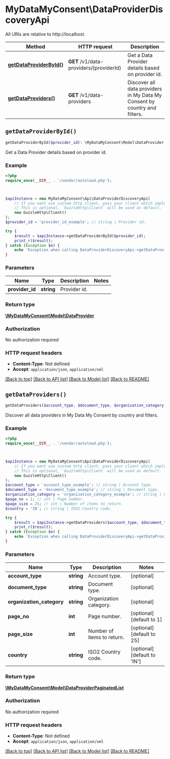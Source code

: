 # MyDataMyConsent\DataProviderDiscoveryApi

All URIs are relative to http://localhost.

Method | HTTP request | Description
------------- | ------------- | -------------
[**getDataProviderById()**](DataProviderDiscoveryApi.md#getDataProviderById) | **GET** /v1/data-providers/{providerId} | Get a Data Provider details based on provider id.
[**getDataProviders()**](DataProviderDiscoveryApi.md#getDataProviders) | **GET** /v1/data-providers | Discover all data providers in My Data My Consent by country and filters.


## `getDataProviderById()`

```php
getDataProviderById($provider_id): \MyDataMyConsent\Model\DataProvider
```

Get a Data Provider details based on provider id.

### Example

```php
<?php
require_once(__DIR__ . '/vendor/autoload.php');



$apiInstance = new MyDataMyConsent\Api\DataProviderDiscoveryApi(
    // If you want use custom http client, pass your client which implements `GuzzleHttp\ClientInterface`.
    // This is optional, `GuzzleHttp\Client` will be used as default.
    new GuzzleHttp\Client()
);
$provider_id = 'provider_id_example'; // string | Provider id.

try {
    $result = $apiInstance->getDataProviderById($provider_id);
    print_r($result);
} catch (Exception $e) {
    echo 'Exception when calling DataProviderDiscoveryApi->getDataProviderById: ', $e->getMessage(), PHP_EOL;
}
```

### Parameters

Name | Type | Description  | Notes
------------- | ------------- | ------------- | -------------
 **provider_id** | **string**| Provider id. |

### Return type

[**\MyDataMyConsent\Model\DataProvider**](../Model/DataProvider.md)

### Authorization

No authorization required

### HTTP request headers

- **Content-Type**: Not defined
- **Accept**: `application/json`, `application/xml`

[[Back to top]](#) [[Back to API list]](../../README.md#endpoints)
[[Back to Model list]](../../README.md#models)
[[Back to README]](../../README.md)

## `getDataProviders()`

```php
getDataProviders($account_type, $document_type, $organization_category, $page_no, $page_size, $country): \MyDataMyConsent\Model\DataProviderPaginatedList
```

Discover all data providers in My Data My Consent by country and filters.

### Example

```php
<?php
require_once(__DIR__ . '/vendor/autoload.php');



$apiInstance = new MyDataMyConsent\Api\DataProviderDiscoveryApi(
    // If you want use custom http client, pass your client which implements `GuzzleHttp\ClientInterface`.
    // This is optional, `GuzzleHttp\Client` will be used as default.
    new GuzzleHttp\Client()
);
$account_type = 'account_type_example'; // string | Account type.
$document_type = 'document_type_example'; // string | Document type.
$organization_category = 'organization_category_example'; // string | Organization category.
$page_no = 1; // int | Page number.
$page_size = 25; // int | Number of items to return.
$country = 'IN'; // string | ISO2 Country code.

try {
    $result = $apiInstance->getDataProviders($account_type, $document_type, $organization_category, $page_no, $page_size, $country);
    print_r($result);
} catch (Exception $e) {
    echo 'Exception when calling DataProviderDiscoveryApi->getDataProviders: ', $e->getMessage(), PHP_EOL;
}
```

### Parameters

Name | Type | Description  | Notes
------------- | ------------- | ------------- | -------------
 **account_type** | **string**| Account type. | [optional]
 **document_type** | **string**| Document type. | [optional]
 **organization_category** | **string**| Organization category. | [optional]
 **page_no** | **int**| Page number. | [optional] [default to 1]
 **page_size** | **int**| Number of items to return. | [optional] [default to 25]
 **country** | **string**| ISO2 Country code. | [optional] [default to &#39;IN&#39;]

### Return type

[**\MyDataMyConsent\Model\DataProviderPaginatedList**](../Model/DataProviderPaginatedList.md)

### Authorization

No authorization required

### HTTP request headers

- **Content-Type**: Not defined
- **Accept**: `application/json`, `application/xml`

[[Back to top]](#) [[Back to API list]](../../README.md#endpoints)
[[Back to Model list]](../../README.md#models)
[[Back to README]](../../README.md)
